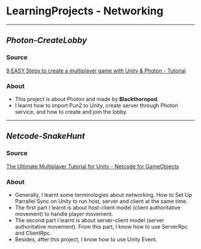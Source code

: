 # LearningProjects - Networking
---
## _Photon-CreateLobby_
### Source
[9 EASY Steps to create a multiplayer game with Unity & Photon - Tutorial](https://www.youtube.com/watch?v=93SkbMpWCGo&t=4s)
### About
- This project is about Photon and made by **Blackthornpod**.
- I learnt how to import Pun2 to Unity, create server through Photon service, and how to create and join the lobby.
---
## _Netcode-SnakeHunt_
### Source
[The Ultimate Multiplayer Tutorial for Unity - Netcode for GameObjects](https://www.youtube.com/watch?v=swIM2z6Foxk)
### About
- Generally, I learnt some terminologies about networking. How to Set Up Parrallel Sync on Unity to run host, server and client at the same time.
- The first part I learnt is about host-client model (client authoritative movement) to handle player movement.
- The second part I learnt is about server-client model (server authoritative movement). From this part, I know how to use ServerRpc and ClientRpc.
- Besides, after this project, I know how to use Unity Event.
